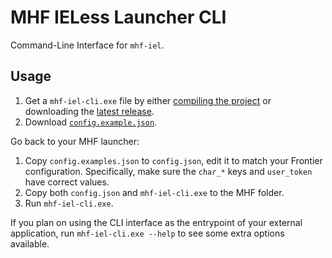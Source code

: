 # MHF IELess Launcher CLI

Command-Line Interface for `mhf-iel`.

## Usage

1. Get a `mhf-iel-cli.exe` file by either [compiling the project](../README.md) or downloading the [latest release](https://github.com/rockisch/mhf-iel/releases/).
2. Download [`config.example.json`](config.example.json).

Go back to your MHF launcher:

1. Copy `config.examples.json` to `config.json`, edit it to match your Frontier configuration. Specifically, make sure the `char_*` keys and `user_token` have correct values.
2. Copy both `config.json` and `mhf-iel-cli.exe` to the MHF folder.
3. Run `mhf-iel-cli.exe`.

If you plan on using the CLI interface as the entrypoint of your external application, run `mhf-iel-cli.exe --help` to see some extra options available.
